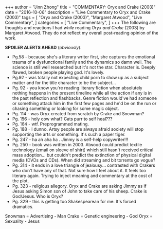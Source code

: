 +++
author = "Jinn Zhong"
title = "COMMENTARY: Oryx and Crake (2003)"
date = "2016-10-06"
description = "Live Commentary to Oryx and Crake (2003)"
tags = [
    "Oryx and Crake (2003)",
    "Margaret Atwood",
    "Live Commentary",
]
categories = [
    "Live Commentary",
]
+++
The following are thoughts and reactions I had _while_ reading _Oryx and Crake_ (2003) by Margaret Atwood. They do not reflect my overall post-reading opinion of the work. 

**SPOILER ALERTS AHEAD** (_obviously_).

* Pg.58 - because she's a literary writer first, she captures the emotional trauma of a dysfunctional family and the dynamics so damn well. The science is still well researched but it's not the star. Character is. Deeply flawed, broken people playing god. It's lovely.
* Pg.92 - was totally not expecting child porn to show up as a subject matter and for the title character to be the subject...
* Pg. 92 - you know you're reading literary fiction when absolutely nothing happens in the present timeline while all the action if any is in the past reflection and flashbacks. Genre fiction would've had someone or something attack him in the first few pages and he'd be on the run or chasing something or looking for some magic object.
* Pg. 114 - was Oryx created from scratch by Crake and Snowman?
* Pg. 156 - holy cow what? Cats purr to self heal???
* Pg. 164 - wtf. Preprogrammed mating.
* Pg. 188 - I dunno. Artsy people are always afraid society will stop supporting the arts or something. It's such a paper tiger.
* Pg. 247 - ha ah aha ha . Jimmy is a self-help copywriter!!!
* Pg. 250 - book was written in 2003. Atwood could predict textile technology (email on sleeve of shirt) which still hasn't received critical mass adoption... but couldn't predict the extinction of physical digital media (DVDs and CDs). When did streaming and bit torrents go vogue?
* Pg. 314 - it ends in a love triangle of jealousy... contrasted with Crakers who don't have any of that. Not sure how I feel about it. It feels too literary again. Trying to inject meaning and commentary at the cost of the plot.
* Pg. 323 - religious allegory. Oryx and Crake are asking Jimmy as if Jesus asking Simon son of John to take care of his sheep. Crake is God/Jesus. Who is Oryx?
* Pg. 329 - this is getting too Shakespearean for me. It's forced dramatics.

Snowman = Advertising - Man
Crake = Genetic engineering - God
Oryx = Sexuality - Jesus

